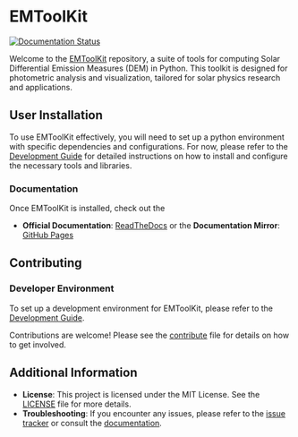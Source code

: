 # EMToolKit

[![Documentation Status](https://readthedocs.org/projects/emtoolkit/badge/?version=latest)](https://emtoolkit.readthedocs.io/en/latest/?badge=latest)

Welcome to the [EMToolKit](https://github.com/jeplowman/EMToolKit) repository, a suite of tools for computing Solar Differential Emission Measures (DEM) in Python. This toolkit is designed for photometric analysis and visualization, tailored for solar physics research and applications.

## User Installation

To use EMToolKit effectively, you will need to set up a python environment with specific dependencies and configurations. For now, please refer to the [Development Guide](develop.md) for detailed instructions on how to install and configure the necessary tools and libraries.

### Documentation

Once EMToolKit is installed, check out the

- **Official Documentation**: [ReadTheDocs](https://emtoolkit.readthedocs.io/en/latest/?badge=latest)
or the  **Documentation Mirror**: [GitHub Pages](https://jeplowman.github.io/EMToolKit/)

## Contributing

### Developer Environment
To set up a development environment for EMToolKit, please refer to the [Development Guide](develop.md).

Contributions are welcome! Please see the [contribute](contribute.md) file for details on how to get involved.




## Additional Information

- **License**: This project is licensed under the MIT License. See the [LICENSE](LICENSE) file for more details.
- **Troubleshooting**: If you encounter any issues, please refer to the [issue tracker](https://github.com/jeplowman/EMToolKit/issues) or consult the [documentation](https://emtoolkit.readthedocs.io/en/latest/?badge=latest).